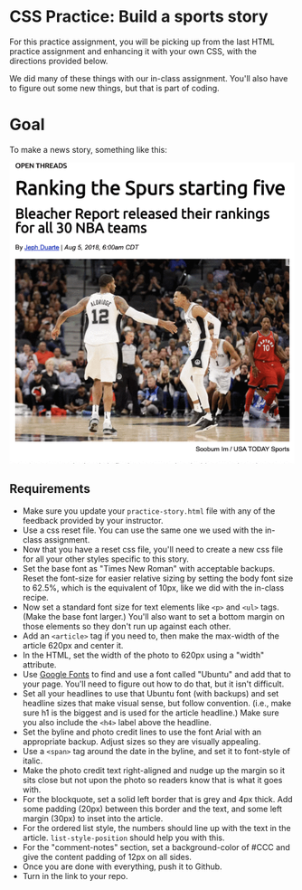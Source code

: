 # CSS Practice: Build a sports story

For this practice assignment, you will be picking up from the last HTML practice assignment and enhancing it with your own CSS, with the directions provided below.

We did many of these things with our in-class assignment. You'll also have to figure out some new things, but that is part of coding.

# Goal

To make a news story, something like this:

![css-practice-examples](../images/css-practice-example.gif)

## Requirements

- Make sure you update your `practice-story.html` file with any of the feedback provided by your instructor.
- Use a css reset file. You can use the same one we used with the in-class assignment.
- Now that you have a reset css file, you'll need to create a new css file for all your other styles specific to this story.
- Set the base font as "Times New Roman" with acceptable backups. Reset the font-size for easier relative sizing by setting the body font size to 62.5%, which is the equivalent of 10px, like we did with the in-class recipe.
- Now set a standard font size for text elements like `<p>` and `<ul>` tags. (Make the base font larger.) You'll also want to set a bottom margin on those elements so they don't run up against each other.
- Add an `<article>` tag if you need to, then make the max-width of the article 620px and center it.
- In the HTML, set the width of the photo to 620px using a "width" attribute.
- Use [Google Fonts](https://fonts.google.com/) to find and use a font called "Ubuntu" and add that to your page. You'll need to figure out how to do that, but it isn't difficult.
- Set all your headlines to use that Ubuntu font (with backups) and set headline sizes that make visual sense, but follow convention. (i.e., make sure h1 is the biggest and is used for the article headline.) Make sure you also include the `<h4>` label above the headline.
- Set the byline and photo credit lines to use the font Arial with an appropriate backup. Adjust sizes so they are visually appealing.
- Use a `<span>` tag around the date in the byline, and set it to font-style of italic.
- Make the photo credit text right-aligned and nudge up the margin so it sits close but not upon the photo so readers know that is what it goes with.
- For the blockquote, set a solid left border that is grey and 4px thick. Add some padding (20px) between this border and the text, and some left margin (30px) to inset into the article.
- For the ordered list style, the numbers should line up with the text in the article. `list-style-position` should help you with this.
- For the "comment-notes" section, set a background-color of #CCC and give the content padding of 12px on all sides.
- Once you are done with everything, push it to Github.
- Turn in the link to your repo.
